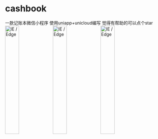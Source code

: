 

# cashbook
一款记账本微信小程序
使用uniapp+unicloud编写
觉得有帮助的可以点个star<br/>
<img src="https://mp-e324b196-304e-4c7a-af74-56c8c04251ef.cdn.bspapp.com/cloudstorage/00cf2dc9-4ee3-4513-aae6-28526efb1f4a.jpg" width="30%" alt="IE / Edge" />
<img src="https://mp-e324b196-304e-4c7a-af74-56c8c04251ef.cdn.bspapp.com/cloudstorage/971edfdb-06ff-4b80-bb5f-3aeca068f00b.jpg" width="30%" alt="IE / Edge" />
<img src="https://mp-e324b196-304e-4c7a-af74-56c8c04251ef.cdn.bspapp.com/cloudstorage/66940fdd-3f79-4ee8-8255-bacf1cdbd353.jpg" width="30%" alt="IE / Edge" />

